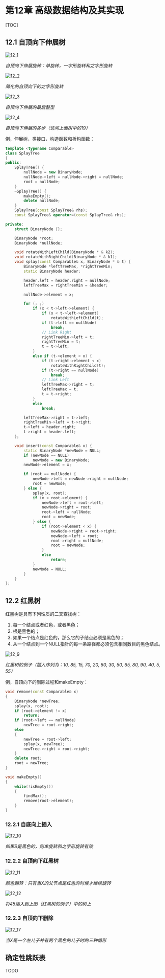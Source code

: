 # 第12章 高级数据结构及其实现

[TOC]



## 12.1 自顶向下伸展树

![12_1](res/12_1.png)

*自顶向下伸展旋转：单旋转，一字形旋转和之字形旋转*

![12_2](res/12_2.png)

*简化的自顶向下的之字形旋转*

![12_3](res/12_3.png)

*自顶向下伸展的最后整型*

![12_4](res/12_4.png)

*自顶向下伸展的各步（访问上面树中的19）*

例，伸展树，类接口，构造函数和析构函数：

```c++
template <typename Comparable>
class SplayTree
{
public:
    SplayTree() {
        nullNode = new BinaryNode;
        nullNode->left = nullNode->right = nullNode;
        root = nullNode;
    }
    ~SplayTree() {
        makeEmpty();
        delete nullNode;
    }
    SplayTree(const SplayTree& rhs);
    const SplayTree& operator=(const SplayTree& rhs);

private:
    struct BinaryNode {};

    BinaryNode *root;
    BinaryNode *nullNode;

    void rotateWithLeftChild(BinaryNode * & k2);
    void rotateWithRightChild(BinaryNode * & k1);
    void splay(const Comparable& x, BinaryNode * & t) {
        BinaryNode *leftTreeMax, *rightTreeMin;
        static BinaryNode header;

        header.left = header.right = nullNode;
        leftTreeMax = rightTreeMin = &header;

        nullNode->element = x;

        for (; ;)
            if (x < t->left->element) {
                if (x < t->left->element) 
                    rotateWithLeftChild(t);
                if (t->left == nullNode)
                    break;
                // Link Right
                rightTreeMin->left = t;
                rightTreeMin = t;
                t = t->left;
            }
            else if (t->element < x) {
                if (t->right->element < x)
                    rotateWithRightChild(t);
                if (t->right == nullNode)
                    break;
                // Link Left
                leftTreeMax->right = t;
                leftTreeMax = t;
                t = t->right;
            }
            else
                break;

        leftTreeMax->right = t->left;
        rightTreeMin->left = t->right;
        t->left = header.right;
        t->right = header.left;
    };

    void insert(const Comparable& x) {
        static BinaryNode *newNode = NULL;
        if (newNode == NULL)
            newNode = new BinaryNode;
        newNode->element = x;

        if (root == nullNode) {
            newNode->left = newNode->right = nullNode;
            root = newNode;
        } else {
            splay(x, root);
            if (x < root->element) {
                newNode->left = root->left;
                newNode->right = root;
                root->left = nullNode;
                root = newNode;
            } else {
                if (root->element < x) {
                    newNode->right = root->right;
                    newNode->left = root;
                    root->right = nullNode;
                    root = newNode;
                } 
                else
                    return; 
            }
            newNode = NULL;
        }
    }
};
```



## 12.2 红黑树

红黑树是具有下列性质的二叉查找树：

1. 每一个结点或者红色，或者黑色；
2. 根是黑色的；
3. 如果一个结点是红色的，那么它的子结点必须是黑色的；
4. 从一个结点到一个NULL指针的每一条路径都必须包含相同数目的黑色结点。

![12_9](res/12_9.png)

*红黑树的例子（插入序列为：10, 85, 15, 70, 20, 60, 30, 50, 65, 80, 90, 40, 5, 55）*

例，自顶向下的删除过程和makeEmpty：

```c++
void remove(const Comparable& x)
{
    BinaryNode *newTree;
    splay(x, root);
    if (root->element != x)
        return;
    if (root->left == nullNode)
        newTree = root->right;
    else
    {
        newTree = root->left;
        splay(x, newTree);
        newTree->right = root->right;
    }
    delete root;
    root = newTree;
}

void makeEmpty()
{
    while(!isEmpty())
    {
        findMax();
        remove(root->element);
    }
}
```

### 12.2.1 自底向上插入

![12_10](res/12_10.png)

*如果S是黑色的，则单旋转和之字形旋转有效*

### 12.2.2 自顶向下红黑树

![12_11](res/12_11.png)

*颜色翻转：只有当X的父节点是红色的时候才继续旋转*

![12_12](res/12_12.png)

*将45插入到上图（红黑树的例子）中的树上*

### 12.2.3 自顶向下删除

![12_17](res/12_17.png)

*当X是一个左儿子并有两个黑色的儿子时的三种情形*



## 确定性跳跃表

TODO